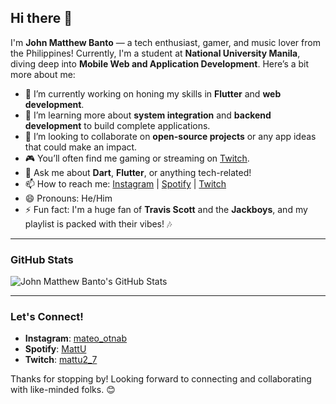 
## Hi there 👋

I'm **John Matthew Banto** — a tech enthusiast, gamer, and music lover from the Philippines! Currently, I'm a student at **National University Manila**, diving deep into **Mobile Web and Application Development**. Here’s a bit more about me:

- 🔭 I’m currently working on honing my skills in **Flutter** and **web development**.
- 🌱 I’m learning more about **system integration** and **backend development** to build complete applications.
- 👯 I’m looking to collaborate on **open-source projects** or any app ideas that could make an impact.
- 🎮 You’ll often find me gaming or streaming on [Twitch](https://www.twitch.tv/mattu2_7).
- 💬 Ask me about **Dart**, **Flutter**, or anything tech-related!
- 📫 How to reach me: [Instagram](https://www.instagram.com/mateo_otnab/) | [Spotify](https://open.spotify.com/user/jlehmbeck) | [Twitch](https://www.twitch.tv/mattu2_7)
- 😄 Pronouns: He/Him
- ⚡ Fun fact: I'm a huge fan of **Travis Scott** and the **Jackboys**, and my playlist is packed with their vibes! 🎶

---

### GitHub Stats
![John Matthew Banto's GitHub Stats](https://github-readme-stats.vercel.app/api?username=MattU27&show_icons=true&hide_border=true&theme=radical)

---

### Let's Connect!
- **Instagram**: [mateo_otnab](https://www.instagram.com/mateo_otnab/)
- **Spotify**: [MattU](https://open.spotify.com/user/jlehmbeck)
- **Twitch**: [mattu2_7](https://www.twitch.tv/mattu2_7)

Thanks for stopping by! Looking forward to connecting and collaborating with like-minded folks. 😊
